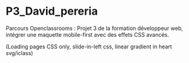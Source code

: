 # P3_David_pereria

Parcours Openclassrooms : Projet 3 de la formation développeur web, intégrer une maquette mobile-first avec des effets CSS avancés.

(Loading pages CSS only, slide-in-left css, linear gradient in heart svg/iclass)
